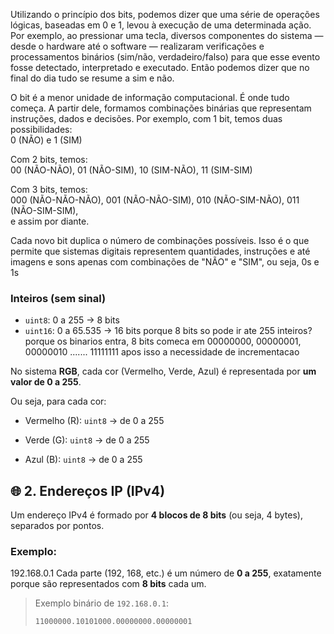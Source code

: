 Utilizando o princípio dos bits, podemos dizer que uma série de operações lógicas, baseadas em 0 e 1, levou à execução de uma determinada ação. Por exemplo, ao pressionar uma tecla, diversos componentes do sistema — desde o hardware até o software — realizaram verificações e processamentos binários (sim/não, verdadeiro/falso) para que esse evento fosse detectado, interpretado e executado. Então podemos dizer que no final do dia tudo se resume a sim e não.


O bit é a menor unidade de informação computacional. É onde tudo começa. A partir dele, formamos combinações binárias que representam instruções, dados e decisões.
Por exemplo, com 1 bit, temos duas possibilidades:  
0 (NÃO) e 1 (SIM)

Com 2 bits, temos:  
00 (NÃO-NÃO), 01 (NÃO-SIM), 10 (SIM-NÃO), 11 (SIM-SIM)

Com 3 bits, temos:  
000 (NÃO-NÃO-NÃO), 001 (NÃO-NÃO-SIM), 010 (NÃO-SIM-NÃO), 011 (NÃO-SIM-SIM),  
e assim por diante.

Cada novo bit duplica o número de combinações possíveis. Isso é o que permite que sistemas digitais representem quantidades, instruções e até imagens e sons apenas com combinações de "NÃO" e "SIM", ou seja, 0s e 1s


### Inteiros (sem sinal)
- `uint8`: 0 a 255 → 8 bits
- `uint16`: 0 a 65.535 → 16 bits
porque 8 bits so pode ir ate 255 inteiros? porque os binarios entra, 8 bits comeca em 00000000, 00000001, 00000010 ....... 11111111 apos isso a necessidade de incrementacao

No sistema **RGB**, cada cor (Vermelho, Verde, Azul) é representada por **um valor de 0 a 255**.

Ou seja, para cada cor:

- Vermelho (R): `uint8` → de 0 a 255
    
- Verde (G): `uint8` → de 0 a 255
    
- Azul (B): `uint8` → de 0 a 255
## 🌐 2. **Endereços IP (IPv4)**

Um endereço IPv4 é formado por **4 blocos de 8 bits** (ou seja, 4 bytes), separados por pontos.

### Exemplo:
192.168.0.1
Cada parte (192, 168, etc.) é um número de **0 a 255**, exatamente porque são representados com **8 bits** cada um.

> Exemplo binário de `192.168.0.1`:
> 
> `11000000.10101000.00000000.00000001`